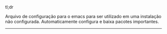 tl;dr

Arquivo de configuração para o emacs para ser utilizado em uma instalação não configurada. Automaticamente configura e baixa pacotes importantes.

-------------------------------------------------------------------------------

